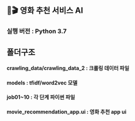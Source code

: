 ## 💌🎬 **영화 추천 서비스 AI** 

### 실행 버전 : Python 3.7

## 폴더구조


#### crawling_data/crawling_data_2 : 크롤링 데이터 파일


#### models : tfidf/word2vec 모델


#### job01~10 : 각 단계 파이썬 파일


#### movie_recommendation_app.ui : 영화 추천 app ui
